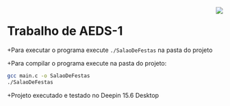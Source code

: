 <img src="http://www.uemg.br/images/Logo_uemg.jpg" align="right" />

# Trabalho de AEDS-1

+Para executar o programa execute `./SalaoDeFestas` na pasta do projeto

+Para compilar o programa execute na pasta do projeto:
```Bash
gcc main.c -o SalaoDeFestas
./SalaoDeFestas
```
+Projeto executado e testado no Deepin 15.6 Desktop
